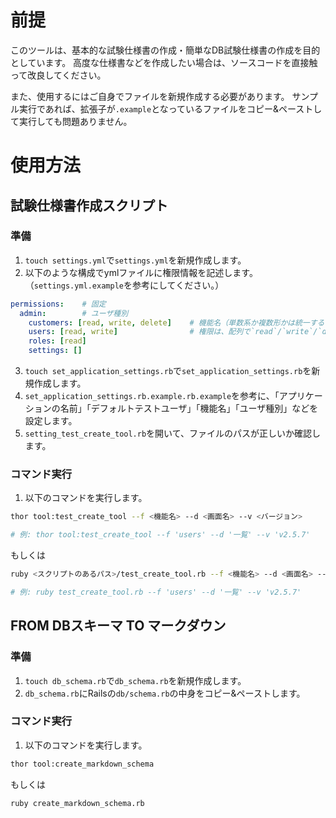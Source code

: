 # 前提

このツールは、基本的な試験仕様書の作成・簡単なDB試験仕様書の作成を目的としています。
高度な仕様書などを作成したい場合は、ソースコードを直接触って改良してください。

また、使用するにはご自身でファイルを新規作成する必要があります。
サンプル実行であれば、拡張子が`.example`となっているファイルをコピー&ペーストして実行しても問題ありません。

# 使用方法

## 試験仕様書作成スクリプト

### 準備

1. `touch settings.yml`で`settings.yml`を新規作成します。
2. 以下のような構成でymlファイルに権限情報を記述します。（`settings.yml.example`を参考にしてください。）

```yml
permissions:    # 固定
  admin:        # ユーザ種別
    customers: [read, write, delete]    # 機能名（単数系か複数形かは統一することをお勧めします。）
    users: [read, write]                # 権限は、配列で`read`/`write`/`delete`を例のように記述します。
    roles: [read]
    settings: []
```

3. `touch set_application_settings.rb`で`set_application_settings.rb`を新規作成します。
4. `set_application_settings.rb.example.rb.example`を参考に、「アプリケーションの名前」「デフォルトテストユーザ」「機能名」「ユーザ種別」などを設定します。
5. `setting_test_create_tool.rb`を開いて、ファイルのパスが正しいか確認します。

### コマンド実行

1. 以下のコマンドを実行します。

```sh
thor tool:test_create_tool --f <機能名> --d <画面名> --v <バージョン>

# 例: thor tool:test_create_tool --f 'users' --d '一覧' --v 'v2.5.7'
```

もしくは

```sh
ruby <スクリプトのあるパス>/test_create_tool.rb --f <機能名> --d <画面名> --v <バージョン>

# 例: ruby test_create_tool.rb --f 'users' --d '一覧' --v 'v2.5.7'
```

## FROM DBスキーマ TO マークダウン

### 準備

1. `touch db_schema.rb`で`db_schema.rb`を新規作成します。
2. `db_schema.rb`にRailsの`db/schema.rb`の中身をコピー&ペーストします。

### コマンド実行

1. 以下のコマンドを実行します。

```sh
thor tool:create_markdown_schema
```

もしくは

```sh
ruby create_markdown_schema.rb
```
